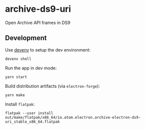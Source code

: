 # archive-ds9-uri

Open Archive API frames in DS9

## Development

Use [devenv](https://devenv.sh/getting-started/) to setup the dev environment:

```shell
devenv shell
```

Run the app in dev mode:

```shell
yarn start
```

Build distribution artifacts (via `electron-forge`):

```shell
yarn make
```

Install `flatpak`:

```shell
flatpak --user install out/make/flatpak/x86_64/io.atom.electron.archive-electron-ds9-uri_stable_x86_64.flatpak
```
